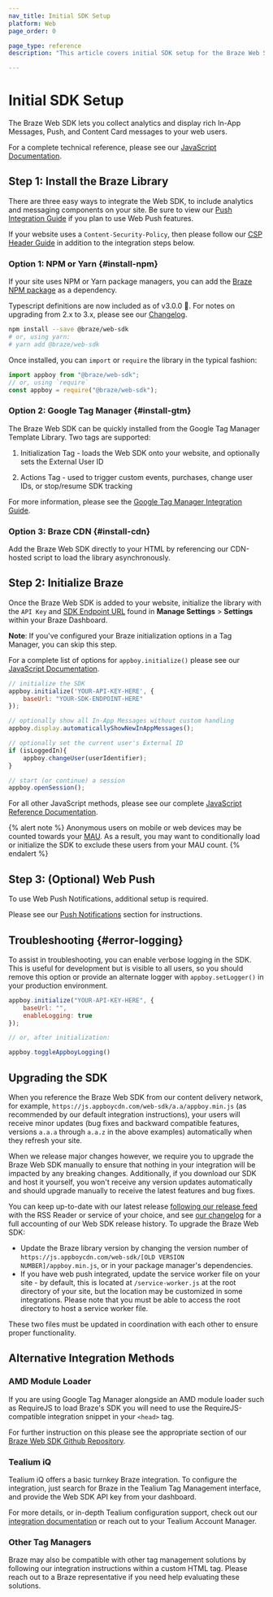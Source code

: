 ```yaml
---
nav_title: Initial SDK Setup
platform: Web
page_order: 0

page_type: reference
description: "This article covers initial SDK setup for the Braze Web SDK."

---
```


# Initial SDK Setup

The Braze Web SDK lets you collect analytics and display rich In-App Messages, Push, and Content Card messages to your web users.

For a complete technical reference, please see our [JavaScript Documentation][9].

## Step 1:  Install the Braze Library

There are three easy ways to integrate the Web SDK, to include analytics and messaging components on your site. Be sure to view our [Push Integration Guide][16] if you plan to use Web Push features. 

If your website uses a `Content-Security-Policy`, then please follow our [CSP Header Guide][19] in addition to the integration steps below.

### Option 1: NPM or Yarn {#install-npm}

If your site uses NPM or Yarn package managers, you can add the [Braze NPM package](https://www.npmjs.com/package/@braze/web-sdk) as a dependency.

Typescript definitions are now included as of v3.0.0 🎉. For notes on upgrading from 2.x to 3.x, please see our [Changelog][17].

```bash
npm install --save @braze/web-sdk
# or, using yarn:
# yarn add @braze/web-sdk
```

Once installed, you can `import` or `require` the library in the typical fashion:

```javascript
import appboy from "@braze/web-sdk";
// or, using `require`
const appboy = require("@braze/web-sdk");
```

### Option 2: Google Tag Manager {#install-gtm}

The Braze Web SDK can be quickly installed from the Google Tag Manager Template Library. Two tags are supported:

1. Initialization Tag - loads the Web SDK onto your website, and optionally sets the External User ID

2. Actions Tag - used to trigger custom events, purchases, change user IDs, or stop/resume SDK tracking

For more information, please see the [Google Tag Manager Integration Guide][18].

### Option 3: Braze CDN {#install-cdn}

Add the Braze Web SDK directly to your HTML by referencing our CDN-hosted script to load the library asynchronously.

<style>
.gist-it-gist {
    max-width:700px;
}
</style>

<script src="https://gist-it.appspot.com/https://github.com/Appboy/appboy-web-sdk/blob/master/snippets/loading-snippet.js?footer=minimal"></script>

## Step 2: Initialize Braze

Once the Braze Web SDK is added to your website, initialize the library with the `API Key` and [SDK Endpoint URL]({{site.baseurl}}/user_guide/administrative/access_braze/sdk_endpoints) found in **Manage Settings** > **Settings** within your Braze Dashboard.

**Note**: If you've configured your Braze initialization options in a Tag Manager, you can skip this step.

For a complete list of options for `appboy.initialize()` please see our [JavaScript Documentation](https://js.appboycdn.com/web-sdk/latest/doc/module-appboy.html#.initialize).


```javascript
// initialize the SDK
appboy.initialize('YOUR-API-KEY-HERE', {
    baseUrl: "YOUR-SDK-ENDPOINT-HERE"
});

// optionally show all In-App Messages without custom handling
appboy.display.automaticallyShowNewInAppMessages();

// optionally set the current user's External ID
if (isLoggedIn){
    appboy.changeUser(userIdentifier);
}

// start (or continue) a session
appboy.openSession();
```

For all other JavaScript methods, please see our complete [JavaScript Reference Documentation][9].

{% alert note %}
Anonymous users on mobile or web devices may be counted towards your [MAU]({{site.baseurl}}/user_guide/data_and_analytics/your_reports/understanding_your_app_usage_data/#monthly-active-users). As a result, you may want to conditionally load or initialize the SDK to exclude these users from your MAU count.
{% endalert %}

## Step 3: (Optional) Web Push

To use Web Push Notifications, additional setup is required. 

Please see our [Push Notifications][16] section for instructions.

## Troubleshooting {#error-logging}

To assist in troubleshooting, you can enable verbose logging in the SDK. This is useful for development but is visible to all users, so you should remove this option or provide an alternate logger with `appboy.setLogger()` in your production environment.

```javascript
appboy.initialize("YOUR-API-KEY-HERE", {
    baseUrl: "",
    enableLogging: true
});

// or, after initialization:

appboy.toggleAppboyLogging()
```

## Upgrading the SDK

When you reference the Braze Web SDK from our content delivery network, for example, `https://js.appboycdn.com/web-sdk/a.a/appboy.min.js` (as recommended by our default integration instructions), your users will receive minor updates (bug fixes and backward compatible features, versions `a.a.a` through `a.a.z` in the above examples) automatically when they refresh your site. 

When we release major changes however, we require you to upgrade the Braze Web SDK manually to ensure that nothing in your integration will be impacted by any breaking changes. Additionally, if you download our SDK and host it yourself, you won't receive any version updates automatically and should upgrade manually to receive the latest features and bug fixes.

You can keep up-to-date with our latest release [following our release feed](https://github.com/Appboy/appboy-web-sdk/tags.atom) with the RSS Reader or service of your choice, and see [our changelog](https://github.com/Appboy/appboy-web-sdk/blob/master/CHANGELOG.md) for a full accounting of our Web SDK release history. To upgrade the Braze Web SDK:

* Update the Braze library version by changing the version number of `https://js.appboycdn.com/web-sdk/[OLD VERSION NUMBER]/appboy.min.js`, or in your package manager's dependencies.
* If you have web push integrated, update the service worker file on your site - by default, this is located at `/service-worker.js` at the root directory of your site, but the location may be customized in some integrations. Please note that you must be able to access the root directory to host a service worker file. 

These two files must be updated in coordination with each other to ensure proper functionality.

## Alternative Integration Methods

### AMD Module Loader
If you are using Google Tag Manager alongside an AMD module loader such as RequireJS to load Braze's SDK you will need to use the RequireJS-compatible integration snippet in your `<head>` tag.

For further instruction on this please see the appropriate section of our [Braze Web SDK Github Repository][2].

### Tealium iQ

Tealium iQ offers a basic turnkey Braze integration. To configure the integration, just search for Braze in the Tealium Tag Management interface, and provide the Web SDK API key from your dashboard.

For more details, or in-depth Tealium configuration support, check out our [integration documentation]({{site.baseurl}}/partners/data_and_infrastructure_agility/customer_data_platform/tealium/#about-tealium) or reach out to your Tealium Account Manager.

### Other Tag Managers

Braze may also be compatible with other tag management solutions by following our integration instructions within a custom HTML tag. Please reach out to a Braze representative if you need help evaluating these solutions.

[2]: https://github.com/Appboy/appboy-web-sdk#getting-started "Braze Web SDK Github Repository"
[9]: https://js.appboycdn.com/web-sdk/latest/doc/module-appboy.html "JSDocs"
[16]: {{site.baseurl}}/developer_guide/platform_integration_guides/web/push_notifications/integration/
[17]: https://github.com/Appboy/appboy-web-sdk/blob/master/CHANGELOG.md#300
[18]: {{site.baseurl}}/developer_guide/platform_integration_guides/web/google_tag_manager/
[19]: {{site.baseurl}}/developer_guide/platform_integration_guides/web/content_security_policy/
<!-- wesley wanted an empty line at the end -->

